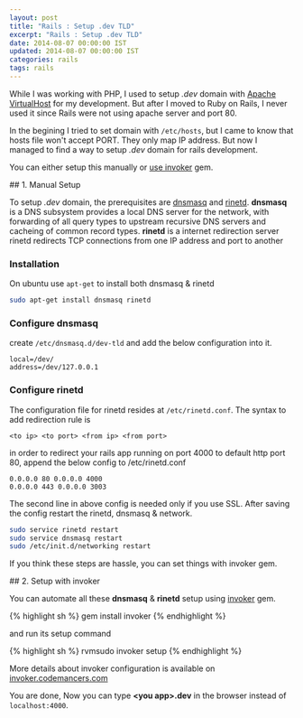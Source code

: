 ```yaml
---
layout: post
title: "Rails : Setup .dev TLD"
excerpt: "Rails : Setup .dev TLD"
date: 2014-08-07 00:00:00 IST
updated: 2014-08-07 00:00:00 IST
categories: rails
tags: rails
---
```


While I was working with PHP, I used to setup *.dev* domain with [Apache VirtualHost](http://www.phprepo.in/2011/09/adding-virtual-host-in-apache-on-ubuntu/) for my development. But after I moved to Ruby on Rails, I never used it since Rails were not using apache server and port 80.

In the begining I tried to set domain with `/etc/hosts`, but I came to know that hosts file won't accept PORT. They only map IP address. But now I managed to find a way to setup *.dev* domain for rails development.

You can either setup this manually or [use invoker](#invoker) gem.

<div id="manual"></div>
## 1. Manual Setup

To setup *.dev* domain, the prerequisites are [dnsmasq](http://www.thekelleys.org.uk/dnsmasq/doc.html) and [rinetd](http://www.boutell.com/rinetd/). **dnsmasq** is a DNS subsystem provides a local DNS server for the network, with forwarding of all query types to upstream recursive DNS servers and cacheing of common record types. **rinetd** is a internet redirection server rinetd redirects TCP connections from one IP address and port to another

### Installation

On ubuntu use `apt-get` to install both dnsmasq &amp; rinetd

```sh
sudo apt-get install dnsmasq rinetd
```

### Configure dnsmasq

create `/etc/dnsmasq.d/dev-tld` and add the below configuration into it.

```
local=/dev/
address=/dev/127.0.0.1
```

### Configure rinetd

The configuration file for rinetd resides at `/etc/rinetd.conf`. The syntax to add
redirection rule is

```
<to ip> <to port> <from ip> <from port>
```
in order to redirect your rails app running on port 4000 to default http port 80, 
append the below config to /etc/rinetd.conf

```
0.0.0.0 80 0.0.0.0 4000
0.0.0.0 443 0.0.0.0 3003
```
The second line in above config is needed only if you use SSL. After saving the config restart the rinetd, dnsmasq &amp; network.

```sh
sudo service rinetd restart
sudo service dnsmasq restart
sudo /etc/init.d/networking restart
```

If you think these steps are hassle, you can set things with invoker gem.

<div id="invoker"></div>
## 2. Setup with invoker

You can automate all these **dnsmasq** &amp; **rinetd** setup using [invoker](http://invoker.codemancers.com/) gem.

{% highlight sh %}
gem install invoker
{% endhighlight %}

and run its setup command

{% highlight sh %}
rvmsudo invoker setup
{% endhighlight %}

More details about invoker configuration is available on [invoker.codemancers.com](http://invoker.codemancers.com/#tld)

You are done, Now you can type **&lt;you app&gt;.dev** in the browser instead of `localhost:4000`.